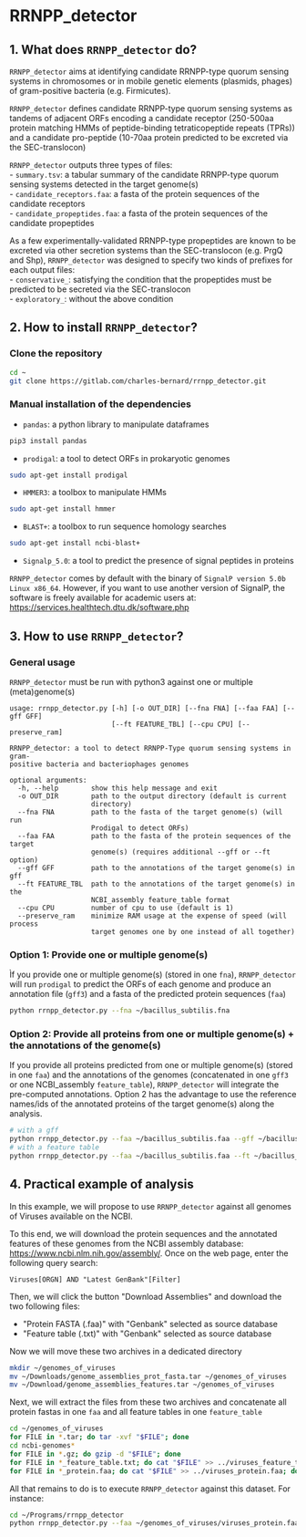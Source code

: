 # RRNPP_detector

## 1. What does ```RRNPP_detector``` do?

```RRNPP_detector``` aims at identifying candidate RRNPP-type quorum sensing systems in chromosomes or in mobile genetic elements (plasmids, phages) of gram-positive bacteria (e.g. Firmicutes).

```RRNPP_detector``` defines candidate RRNPP-type quorum sensing systems as tandems of adjacent ORFs encoding a candidate receptor (250-500aa protein matching HMMs of peptide-binding tetraticopeptide repeats (TPRs)) and a candidate pro-peptide (10-70aa protein predicted to be excreted via the SEC-translocon) 

```RRNPP_detector``` outputs three types of files:  
\- ```summary.tsv```: a tabular summary of the candidate RRNPP-type quorum sensing systems detected in the target genome(s)  
\- ```candidate_receptors.faa```: a fasta of the protein sequences of the candidate receptors  
\- ```candidate_propeptides.faa```: a fasta of the protein sequences of the candidate propeptides

As a few experimentally-validated RRNPP-type propeptides are known to be excreted via other secretion systems than the SEC-translocon (e.g. PrgQ and Shp), ```RRNPP_detector``` was designed to specify two kinds of prefixes for each output files:  
\- ```conservative_```: satisfying the condition that the propeptides must be predicted to be secreted via the SEC-translocon  
\- ```exploratory_```: without the above condition

## 2. How to install ```RRNPP_detector```?

### Clone the repository

```bash
cd ~
git clone https://gitlab.com/charles-bernard/rrnpp_detector.git
```

### Manual installation of the dependencies

* ```pandas```: a python library to manipulate dataframes

```bash
pip3 install pandas
```

* ```prodigal```: a tool to detect ORFs in prokaryotic genomes

```bash
sudo apt-get install prodigal
```

* ```HMMER3```: a toolbox to manipulate HMMs

```bash
sudo apt-get install hmmer
```

* ```BLAST+```: a toolbox to run sequence homology searches

```bash
sudo apt-get install ncbi-blast+
```

* ```Signalp_5.0```: a tool to predict the presence of signal peptides in proteins

```RRNPP_detector``` comes by default with the binary of ```SignalP version 5.0b Linux x86_64```. However, if you want to use another version of SignalP, the software is freely available for academic users at: https://services.healthtech.dtu.dk/software.php

## 3. How to use ```RRNPP_detector```?

### General usage

```RRNPP_detector``` must be run with python3 against one or multiple (meta)genome(s)
```
usage: rrnpp_detector.py [-h] [-o OUT_DIR] [--fna FNA] [--faa FAA] [--gff GFF]
                         [--ft FEATURE_TBL] [--cpu CPU] [--preserve_ram]

RRNPP_detector: a tool to detect RRNPP-Type quorum sensing systems in gram-
positive bacteria and bacteriophages genomes

optional arguments:
  -h, --help        show this help message and exit
  -o OUT_DIR        path to the output directory (default is current
                    directory)
  --fna FNA         path to the fasta of the target genome(s) (will run
                    Prodigal to detect ORFs)
  --faa FAA         path to the fasta of the protein sequences of the target
                    genome(s) (requires additional --gff or --ft option)
  --gff GFF         path to the annotations of the target genome(s) in gff
  --ft FEATURE_TBL  path to the annotations of the target genome(s) in the
                    NCBI_assembly feature_table format
  --cpu CPU         number of cpu to use (default is 1)
  --preserve_ram    minimize RAM usage at the expense of speed (will process
                    target genomes one by one instead of all together)
```

### Option 1: Provide one or multiple genome(s)

Ìf you provide one or multiple genome(s) (stored in one ```fna```), ```RRNPP_detector``` will run ```prodigal``` to predict the ORFs of each genome and produce an annotation file (```gff3```) and a fasta of the predicted protein sequences (```faa```)

```bash
python rrnpp_detector.py --fna ~/bacillus_subtilis.fna
```

### Option 2: Provide all proteins from one or multiple genome(s) + the annotations of the genome(s)

If you provide all proteins predicted from one or multiple genome(s) (stored in one ```faa```) and the annotations of the genomes (concatenated in one ```gff3``` or one NCBI_assembly ```feature_table```), ```RRNPP_detector``` will integrate the pre-computed annotations. Option 2 has the advantage to use the reference names/ids of the annotated proteins of the target genome(s) along the analysis. 

```bash
# with a gff
python rrnpp_detector.py --faa ~/bacillus_subtilis.faa --gff ~/bacillus_subtilis.gff
# with a feature table
python rrnpp_detector.py --faa ~/bacillus_subtilis.faa --ft ~/bacillus_subtilis_feature_table.txt
`````` 

## 4. Practical example of analysis

In this example, we will propose to use ```RRNPP_detector``` against all genomes of Viruses available on the NCBI.

To this end, we will download the protein sequences and the annotated features of these genomes from the NCBI assembly database: https://www.ncbi.nlm.nih.gov/assembly/. Once on the web page, enter the following query search:

```
Viruses[ORGN] AND "Latest GenBank"[Filter]
```

Then, we will click the button "Download Assemblies" and download the two following files:

* "Protein FASTA (.faa)" with "Genbank" selected as source database
* "Feature table (.txt)" with "Genbank" selected as source database

Now we will move these two archives in a dedicated directory

```bash
mkdir ~/genomes_of_viruses
mv ~/Downloads/genome_assemblies_prot_fasta.tar ~/genomes_of_viruses
mv ~/Download/genome_assemblies_features.tar ~/genomes_of_viruses
```

Next, we will extract the files from these two archives and concatenate all protein fastas in one ```faa``` and all feature tables in one ```feature_table```

```bash
cd ~/genomes_of_viruses
for FILE in *.tar; do tar -xvf "$FILE"; done
cd ncbi-genomes*
for FILE in *.gz; do gzip -d "$FILE"; done
for FILE in *_feature_table.txt; do cat "$FILE" >> ../viruses_feature_table.txt; done
for FILE in *_protein.faa; do cat "$FILE" >> ../viruses_protein.faa; done
```

All that remains to do is to execute ```RRNPP_detector``` against this dataset. For instance:

```bash
cd ~/Programs/rrnpp_detector
python rrnpp_detector.py --faa ~/genomes_of_viruses/viruses_protein.faa --ft ~/genomes_of_viruses/viruses_feature_table.txt -o ~/genomes_of_viruses --cpu 20
```
